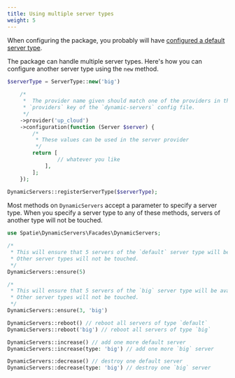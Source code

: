 ```yaml
---
title: Using multiple server types
weight: 5
---
```


When configuring the package, you probably will have [configured a default server type](/docs/laravel-dynamic-servers/v1/basic-usage/configuring-your-first-server-type).

The package can handle multiple server types. Here's how you can configure another server type using the `new` method.

```php
$serverType = ServerType::new('big')
    
    /*
     *  The provider name given should match one of the providers in the
     * `providers` key of the `dynamic-servers` config file.
     */
    ->provider('up_cloud') 
    ->configuration(function (Server $server) {
        /*
         * These values can be used in the server provider
         */
        return [
                // whatever you like
            ],
        ];
    });
 
DynamicServers::registerServerType($serverType);
```

Most methods on `DynamicServers` accept a parameter to specify a server type. When you specify a server type to any of these methods, servers of another type will not be touched.

```php
use Spatie\DynamicServers\Facades\DynamicServers;

/*
 * This will ensure that 5 servers of the `default` server type will be available
 * Other server types will not be touched.
 */
DynamicServers::ensure(5) 

/*
 * This will ensure that 5 servers of the `big` server type will be available
 * Other server types will not be touched.
 */
DynamicServers::ensure(3, 'big') 

DynamicServers::reboot() // reboot all servers of type `default`
DynamicServers::reboot('big') // reboot all servers of type `big`

DynamicServers::increase() // add one more default server
DynamicServers::increase(type: 'big') // add one more `big` server

DynamicServers::decrease() // destroy one default server
DynamicServers::decrease(type: 'big') // destroy one `big` server
```


